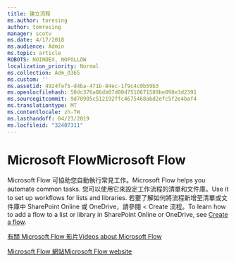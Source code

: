 ```yaml
---
title: 建立流程
ms.author: toresing
author: tomresing
manager: scotv
ms.date: 4/17/2018
ms.audience: Admin
ms.topic: article
ROBOTS: NOINDEX, NOFOLLOW
localization_priority: Normal
ms.collection: Adm_O365
ms.custom: ''
ms.assetid: 4924fef5-d4ba-471b-84ec-1f9c4c0b59b3
ms.openlocfilehash: 50dc376a86db07d80d7510671589be098e3d2391
ms.sourcegitcommit: 9d78905c512192ffc4675468abd2efc5f2e4baf4
ms.translationtype: MT
ms.contentlocale: zh-TW
ms.lasthandoff: 04/23/2019
ms.locfileid: "32407311"
---
```

# <a name="microsoft-flow"></a><span data-ttu-id="4027a-102">Microsoft Flow</span><span class="sxs-lookup"><span data-stu-id="4027a-102">Microsoft Flow</span></span>

<span data-ttu-id="4027a-103">Microsoft Flow 可協助您自動執行常見工作。</span><span class="sxs-lookup"><span data-stu-id="4027a-103">Microsoft Flow helps you automate common tasks.</span></span> <span data-ttu-id="4027a-104">您可以使用它來設定工作流程的清單和文件庫。</span><span class="sxs-lookup"><span data-stu-id="4027a-104">Use it to set up workflows for lists and libraries.</span></span> <span data-ttu-id="4027a-105">若要了解如何將流程新增至清單或文件庫中 SharePoint Online 或 OneDrive，請參閱 < <b0>Create 流程</b0>。</span><span class="sxs-lookup"><span data-stu-id="4027a-105">To learn how to add a flow to a list or library in SharePoint Online or OneDrive, see [Create a flow](https://go.microsoft.com/fwlink/?linkid=869408).</span></span>
  
[<span data-ttu-id="4027a-106">有關 Microsoft Flow 影片</span><span class="sxs-lookup"><span data-stu-id="4027a-106">Videos about Microsoft Flow</span></span>](https://go.microsoft.com/fwlink/?linkid=864641)
  
[<span data-ttu-id="4027a-107">Microsoft Flow 網站</span><span class="sxs-lookup"><span data-stu-id="4027a-107">Microsoft Flow website</span></span>](https://go.microsoft.com/fwlink/?linkid=864642)
  

